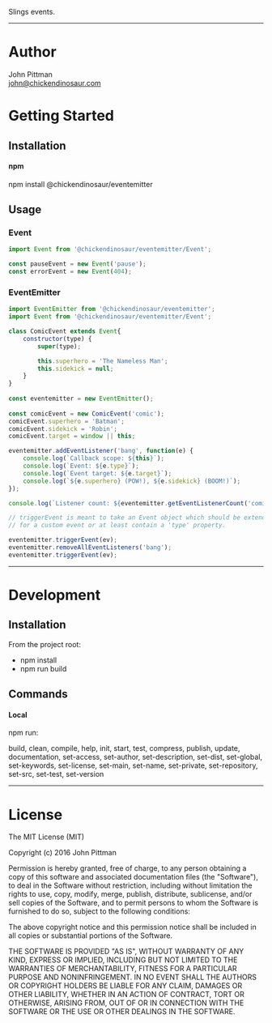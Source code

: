 Slings events. 

---  

# Author  

John Pittman  
john@chickendinosaur.com  

# Getting Started  

## Installation

#### npm  

npm install @chickendinosaur/eventemitter  

## Usage

### Event
```javascript  
import Event from '@chickendinosaur/eventemitter/Event';

const pauseEvent = new Event('pause');
const errorEvent = new Event(404);
```

### EventEmitter
```javascript 
import EventEmitter from '@chickendinosaur/eventemitter';
import Event from '@chickendinosaur/eventemitter/Event';

class ComicEvent extends Event{
    constructor(type) {
        super(type);

        this.superhero = 'The Nameless Man';
        this.sidekick = null;
    }
}
     
const eventemitter = new EventEmitter();
  
const comicEvent = new ComicEvent('comic');
comicEvent.superhero = 'Batman';  
comicEvent.sidekick = 'Robin';
comicEvent.target = window || this;  

eventemitter.addEventListener('bang', function(e) {
    console.log(`Callback scope: ${this}`);
    console.log(`Event: ${e.type}`);
    console.log(`Event target: ${e.target}`);
    console.log(`${e.superhero} (POW!), ${e.sidekick} (BOOM!)`);
});

console.log(`Listener count: ${eventemitter.getEventListenerCount('comic')}`);

// triggerEvent is meant to take an Event object which should be extended
// for a custom event or at least contain a 'type' property.

eventemitter.triggerEvent(ev);
eventemitter.removeAllEventListeners('bang');
eventemitter.triggerEvent(ev);
```
---  

# Development  

## Installation  

From the project root:

* npm install
* npm run build

## Commands  

#### Local

npm run:

build, clean, compile, help, init, start, test, compress, publish, update, documentation, set-access, set-author, set-description, set-dist, set-global, set-keywords, set-license, set-main, set-name, set-private, set-repository, set-src, set-test, set-version

---  

# License  

The MIT License (MIT)

Copyright (c) 2016 John Pittman

Permission is hereby granted, free of charge, to any person obtaining a copy
of this software and associated documentation files (the "Software"), to deal
in the Software without restriction, including without limitation the rights
to use, copy, modify, merge, publish, distribute, sublicense, and/or sell
copies of the Software, and to permit persons to whom the Software is
furnished to do so, subject to the following conditions:

The above copyright notice and this permission notice shall be included in all
copies or substantial portions of the Software.

THE SOFTWARE IS PROVIDED "AS IS", WITHOUT WARRANTY OF ANY KIND, EXPRESS OR
IMPLIED, INCLUDING BUT NOT LIMITED TO THE WARRANTIES OF MERCHANTABILITY,
FITNESS FOR A PARTICULAR PURPOSE AND NONINFRINGEMENT. IN NO EVENT SHALL THE
AUTHORS OR COPYRIGHT HOLDERS BE LIABLE FOR ANY CLAIM, DAMAGES OR OTHER
LIABILITY, WHETHER IN AN ACTION OF CONTRACT, TORT OR OTHERWISE, ARISING FROM,
OUT OF OR IN CONNECTION WITH THE SOFTWARE OR THE USE OR OTHER DEALINGS IN THE
SOFTWARE.
